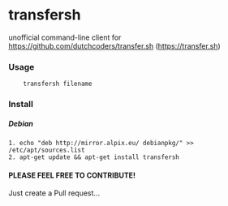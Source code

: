# transfersh
unofficial command-line client for https://github.com/dutchcoders/transfer.sh (https://transfer.sh)

### Usage
        transfersh filename

### Install
##### Debian
    1. echo "deb http://mirror.alpix.eu/ debianpkg/" >> /etc/apt/sources.list
    2. apt-get update && apt-get install transfersh

#### PLEASE FEEL FREE TO CONTRIBUTE!
Just create a Pull request...
